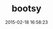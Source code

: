 ---
layout: post
title:  "bootsy"
repo:   "volmer/bootsy"
date:   2015-02-18 16:58:23
gemurl: http://github.com/volmer/bootsy
---